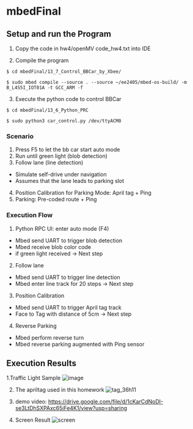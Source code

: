 # mbedFinal

## Setup and run the Program 

   1. Copy the code in hw4/openMV code_hw4.txt into IDE
    
   2.  Compile the program
   
   `$ cd mbedFinal/13_7_Control_BBCar_by_Xbee/`
   
   `$ sudo mbed compile --source . --source ~/ee2405/mbed-os-build/ -m B_L4S5I_IOT01A -t GCC_ARM -f`
   
   3.  Execute the python code to control BBCar
   
   `$ cd mbedFinal/13_6_Python_PRC`
   
   `$ sudo python3 car_control.py /dev/ttyACM0`
   
### Scenario

  1. Press F5 to let the bb car start auto mode
  2. Run until green light (blob detection)
  3. Follow lane (line detection)
   - Simulate self-drive under navigation
   - Assumes that the lane leads to parking slot
  4. Position Calibration for Parking Mode: April tag + Ping
  5. Parking: Pre-coded route + Ping
  
###   Execution Flow

  1. Python RPC UI: enter auto mode (F4)
   - Mbed send UART to trigger blob detection
   - Mbed receive blob color code
   - if green light received -> Next step
  2. Follow lane 
   - Mbed send UART to trigger line detection
   - Mbed enter line track for 20 steps -> Next step
  3.  Position Calibration
   - Mbed send UART to trigger April tag track
   - Face to Tag with distance of 5cm -> Next step
  4.  Reverse Parking
   - Mbed perform reverse turn
   - Mbed reverse parking augmented with Ping sensor
   
## Execution Results

1.Traffic Light Sample
![image](https://user-images.githubusercontent.com/79574056/123037360-1ff39b00-d421-11eb-9f5f-ad33046b89cd.png)

2. The apriltag used in this homework
![tag_36h11](https://user-images.githubusercontent.com/79574056/123038376-d906a500-d422-11eb-9af4-3a965d9f4890.png)

3. demo video:
    https://drive.google.com/file/d/1cKarCdNoDI-se3LtDhSXPAxc65iFe4K1/view?usp=sharing

4. Screen Result
![screen](https://user-images.githubusercontent.com/79574056/123070722-948d0080-d446-11eb-9186-29fb6cf504b2.png)

    
